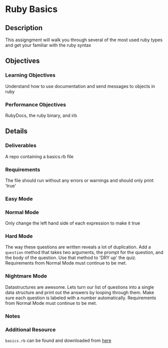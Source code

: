 #  Ruby Basics
## Description
 This assigngment will walk you through several of the most used ruby types and get your familiar with the ruby syntax
 ## Objectives

### Learning Objectives
 Understand how to use documentation and send messages to objects in ruby
 ### Performance Objectives
  RubyDocs, the ruby binary, and irb
  ## Details

### Deliverables
 A repo containing a basics.rb file
 ### Requirements
  The file should run without any errors or warnings and should only print 'true'
  ### Easy Mode

### Normal Mode
 Only change the left hand side of each expression to make it true
 ### Hard Mode
  The way these questions are written reveals a lot of duplication. Add a `question` method that takes two arguments, the prompt for the question, and the body of the question. Use that method to 'DRY up' the quiz. Requirements from Normal Mode must continue to be met.
  ### Nightmare Mode
   Datastructures are awesome. Lets turn our list of questions into a single data structure and print out the answers by looping through them. Make sure each question is labeled with a number automatically. Requirements from Normal Mode must continue to be met.
   ### Notes

### Additional Resource
 `basics.rb` can be found and downloaded from [here](https://gist.github.com/jah2488/1be33c0b78269f97d908)